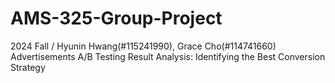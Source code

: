 # AMS-325-Group-Project
2024 Fall / Hyunin Hwang(#115241990), Grace Cho(#114741660)
Advertisements A/B Testing Result Analysis: 
Identifying the Best Conversion Strategy

